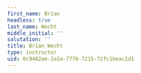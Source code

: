 ```yaml
---
first_name: Brian
headless: true
last_name: Wecht
middle_initial: ''
salutation: ''
title: Brian Wecht
type: instructor
uid: 0c9482ae-2a3a-7776-7215-72fc1beac1d1
---
```

